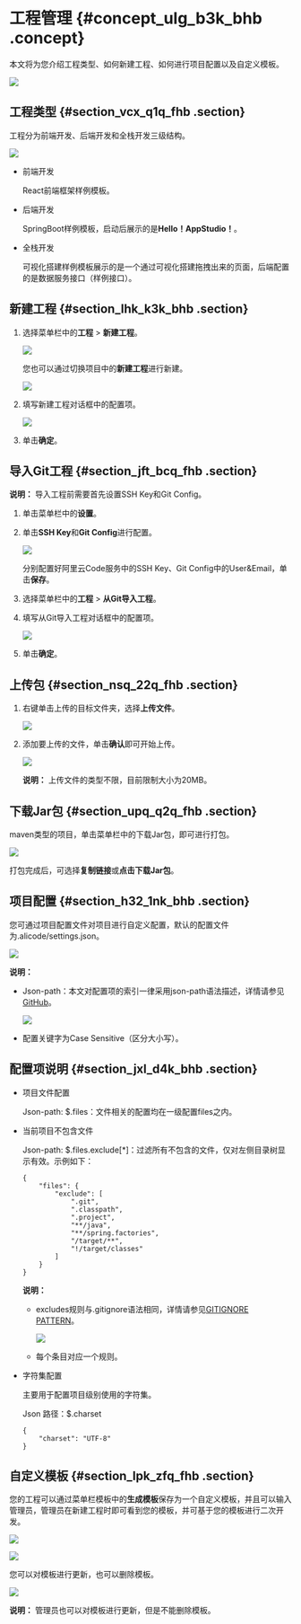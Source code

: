 # 工程管理 {#concept_ulg_b3k_bhb .concept}

本文将为您介绍工程类型、如何新建工程、如何进行项目配置以及自定义模板。

![](http://static-aliyun-doc.oss-cn-hangzhou.aliyuncs.com/assets/img/136640/155900562540623_zh-CN.png)

## 工程类型 {#section_vcx_q1q_fhb .section}

工程分为前端开发、后端开发和全栈开发三级结构。

![](http://static-aliyun-doc.oss-cn-hangzhou.aliyuncs.com/assets/img/136640/155900562541809_zh-CN.png)

-   前端开发

    React前端框架样例模板。

-   后端开发

    SpringBoot样例模板，启动后展示的是**Hello！AppStudio！**。

-   全栈开发

    可视化搭建样例模板展示的是一个通过可视化搭建拖拽出来的页面，后端配置的是数据服务接口（样例接口）。


## 新建工程 {#section_lhk_k3k_bhb .section}

1.  选择菜单栏中的**工程** \> **新建工程**。

    ![](http://static-aliyun-doc.oss-cn-hangzhou.aliyuncs.com/assets/img/136640/155900562541811_zh-CN.png)

    您也可以通过切换项目中的**新建工程**进行新建。

    ![](http://static-aliyun-doc.oss-cn-hangzhou.aliyuncs.com/assets/img/136640/155900562541812_zh-CN.png)

2.  填写新建工程对话框中的配置项。

    ![](http://static-aliyun-doc.oss-cn-hangzhou.aliyuncs.com/assets/img/136640/155900562541814_zh-CN.png)

3.  单击**确定**。

## 导入Git工程 {#section_jft_bcq_fhb .section}

**说明：** 导入工程前需要首先设置SSH Key和Git Config。

1.  单击菜单栏中的**设置**。
2.  单击**SSH Key**和**Git Config**进行配置。

    ![](http://static-aliyun-doc.oss-cn-hangzhou.aliyuncs.com/assets/img/136640/155900562541816_zh-CN.png)

    分别配置好阿里云Code服务中的SSH Key、Git Config中的User&Email，单击**保存**。

3.  选择菜单栏中的**工程** \> **从Git导入工程**。
4.  填写从Git导入工程对话框中的配置项。

    ![](http://static-aliyun-doc.oss-cn-hangzhou.aliyuncs.com/assets/img/136640/155900562541817_zh-CN.png)

5.  单击**确定**。

## 上传包 {#section_nsq_22q_fhb .section}

1.  右键单击上传的目标文件夹，选择**上传文件**。

    ![](http://static-aliyun-doc.oss-cn-hangzhou.aliyuncs.com/assets/img/136640/155900562541819_zh-CN.png)

2.  添加要上传的文件，单击**确认**即可开始上传。

    ![](http://static-aliyun-doc.oss-cn-hangzhou.aliyuncs.com/assets/img/136640/155900562541820_zh-CN.png)

    **说明：** 上传文件的类型不限，目前限制大小为20MB。


## 下载Jar包 {#section_upq_q2q_fhb .section}

maven类型的项目，单击菜单栏中的下载Jar包，即可进行打包。

![](http://static-aliyun-doc.oss-cn-hangzhou.aliyuncs.com/assets/img/136640/155900562541821_zh-CN.png)

打包完成后，可选择**复制链接**或**点击下载Jar包**。

## 项目配置 {#section_h32_1nk_bhb .section}

您可通过项目配置文件对项目进行自定义配置，默认的配置文件为.alicode/settings.json。

![](http://static-aliyun-doc.oss-cn-hangzhou.aliyuncs.com/assets/img/136640/155900562541824_zh-CN.png)

**说明：** 

-   Json-path：本文对配置项的索引一律采用json-path语法描述，详情请参见[GitHub](https://github.com/json-path/JsonPath)。

    ![](http://static-aliyun-doc.oss-cn-hangzhou.aliyuncs.com/assets/img/136640/155900562641826_zh-CN.png)

-   配置关键字为Case Sensitive（区分大小写）。

## 配置项说明 {#section_jxl_d4k_bhb .section}

-   项目文件配置

    Json-path: $.files：文件相关的配置均在一级配置files之内。

-   当前项目不包含文件

    Json-path: $.files.exclude\[\*\]：过滤所有不包含的文件，仅对左侧目录树显示有效。示例如下：

    ```
    {
        "files": {
            "exclude": [
                ".git",
                ".classpath",
                ".project",
                "**/java",
                "**/spring.factories",
                "/target/**",
                "!/target/classes"
            ]
        }
    }
    ```

    **说明：** 

    -   excludes规则与.gitignore语法相同，详情请参见[GITIGNORE PATTERN](https://mirrors.edge.kernel.org/pub/software/scm/git/docs/gitignore.html)。

        ![](http://static-aliyun-doc.oss-cn-hangzhou.aliyuncs.com/assets/img/136640/155900562640643_zh-CN.png)

    -   每个条目对应一个规则。
-   字符集配置

    主要用于配置项目级别使用的字符集。

    Json 路径：$.charset

    ```
    {
        "charset": "UTF-8"
    }
    ```


## 自定义模板 {#section_lpk_zfq_fhb .section}

您的工程可以通过菜单栏模板中的**生成模板**保存为一个自定义模板，并且可以输入管理员，管理员在新建工程时即可看到您的模板，并可基于您的模板进行二次开发。

![](http://static-aliyun-doc.oss-cn-hangzhou.aliyuncs.com/assets/img/136640/155900562641827_zh-CN.png)

![](http://static-aliyun-doc.oss-cn-hangzhou.aliyuncs.com/assets/img/136640/155900562641828_zh-CN.png)

您可以对模板进行更新，也可以删除模板。

![](http://static-aliyun-doc.oss-cn-hangzhou.aliyuncs.com/assets/img/136640/155900562641829_zh-CN.png)

**说明：** 管理员也可以对模板进行更新，但是不能删除模板。

